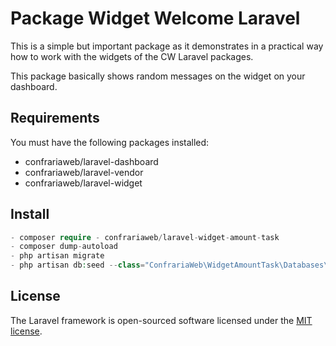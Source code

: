 # Package Widget Welcome Laravel

This is a simple but important package as it demonstrates in a practical way how to work with the widgets of the CW Laravel packages.

This package basically shows random messages on the widget on your dashboard.

## Requirements
You must have the following packages installed:
- confrariaweb/laravel-dashboard
- confrariaweb/laravel-vendor
- confrariaweb/laravel-widget

## Install
```php
- composer require - confrariaweb/laravel-widget-amount-task
- composer dump-autoload
- php artisan migrate
- php artisan db:seed --class="ConfrariaWeb\WidgetAmountTask\Databases\Seeds\DatabaseSeeder"
```

## License

The Laravel framework is open-sourced software licensed under the [MIT license](https://opensource.org/licenses/MIT).
